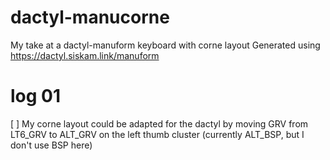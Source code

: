 # dactyl-manucorne

My take at a dactyl-manuform keyboard with corne layout
Generated using https://dactyl.siskam.link/manuform

# log 01

 [ ] My corne layout could be adapted for the dactyl by moving GRV from LT6_GRV to ALT_GRV on the left thumb cluster (currently ALT_BSP, but I don't use BSP here)
